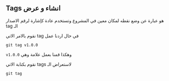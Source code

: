 ## Tags انشاء و عرض

  هو عبارة عن وضع نقطه لمكان معين في المشروع وتستخدم عادة كإشارة لرقم الاصدار tag الـ 

نقوم بالامر الاتي tag في حال اردنا عمل 

`git tag v1.0.0`

`v1.0.0` وهكذا قمنا بعمل علامة وهي 

نقوم بكتابة الاتي tags لاستعراض الـ

`git tag`


